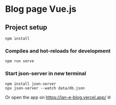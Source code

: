 # Blog page Vue.js

## Project setup

```
npm install
```

### Compiles and hot-reloads for development

```
npm run serve
```

### Start json-server in new terminal

```
npm install json-server
npx json-server --watch data/db.json
```

Or open the app on https://lan-e-blog.vercel.app/ 🌐
